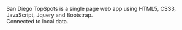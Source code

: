 San Diego TopSpots is a single page web app using HTML5, CSS3, JavaScript, Jquery and Bootstrap.  
Connected to local data.
